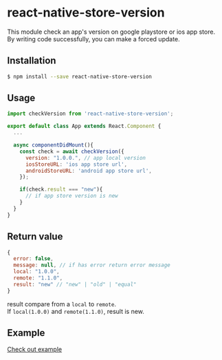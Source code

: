 # react-native-store-version
This module check an app's version on google playstore or ios app store.  
By writing code successfully, you can make a forced update.

## Installation
```bash
$ npm install --save react-native-store-version
```

## Usage
```jsx
import checkVersion from 'react-native-store-version';

export default class App extends React.Component {
  ...

  async componentDidMount(){
    const check = await checkVersion({
      version: "1.0.0.", // app local version
      iosStoreURL: 'ios app store url',
      androidStoreURL: 'android app store url',
    });

    if(check.result === "new"){
      // if app store version is new
    }
  }
}
```

## Return value
```jsx
{
  error: false,
  message: null, // if has error return error message
  local: "1.0.0",
  remote: "1.1.0",
  result: "new" // "new" | "old" | "equal"
}
```
result compare from a `local` to `remote`.  
If `local(1.0.0)` and `remote(1.1.0)`, result is new.

## Example
[Check out example](./example)